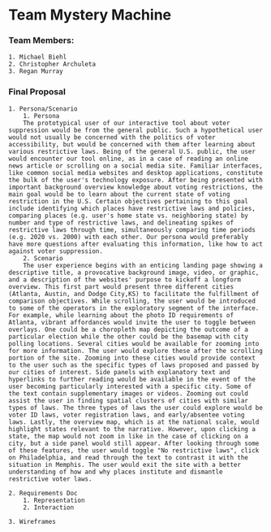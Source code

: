 # Team Mystery Machine

### Team Members:
    1. Michael Biehl
    2. Christopher Archuleta
    3. Regan Murray

### Final Proposal
    1. Persona/Scenario
        1. Persona
        The prototypical user of our interactive tool about voter suppression would be from the general public. Such a hypothetical user would not usually be concerned with the politics of voter accessibility, but would be concerned with them after learning about various restrictive laws. Being of the general U.S. public, the user would encounter our tool online, as in a case of reading an online news article or scrolling on a social media site. Familiar interfaces, like common social media websites and desktop applications, constitute the bulk of the user's technology exposure. After being presented with important background overview knowledge about voting restrictions, the main goal would be to learn about the current state of voting restriction in the U.S. Certain objectives pertaining to this goal include identifying which places have restrictive laws and policies, comparing places (e.g. user's home state vs. neighboring state) by number and type of restrictive laws, and delineating spikes of restrictive laws through time, simultaneously comparing time periods (e.g. 2020 vs. 2000) with each other. Our persona would preferably have more questions after evaluating this information, like how to act against voter suppression.
        2. Scenario
        The user experience begins with an enticing landing page showing a descriptive title, a provocative background image, video, or graphic, and a description of the websites' purpose to kickoff a longform overview. This first part would present three different cities (Atlanta, Austin, and Dodge City,KS) to facilitate the fulfillment of comparison objectives. While scrolling, the user would be introduced to some of the operators in the exploratory segment of the interface. For example, while learning about the photo ID requirements of Atlanta, vibrant affordances would invite the user to toggle between overlays. One could be a choropleth map depicting the outcome of a particular election while the other could be the basemap with city polling locations. Several cities would be available for zooming into for more information. The user would explore these after the scrolling portion of the site. Zooming into these cities would provide context to the user such as the specific types of laws proposed and passed by our cities of interest. Side panels with explanatory text and hyperlinks to further reading would be available in the event of the user becoming particularly interested with a specific city. Some of the text contain supplementary images or videos. Zooming out could assist the user in finding spatial clusters of cities with similar types of laws. The three types of laws the user could explore would be voter ID laws, voter registration laws, and early/absentee voting laws. Lastly, the overview map, which is at the national scale, would highlight states relevant to the narrative. However, upon clicking a state, the map would not zoom in like in the case of clicking on a city, but a side panel would still appear. After looking through some of these features, the user would toggle "No restrictive laws", click on Philadelphia, and read through the text to contrast it with the situation in Memphis. The user would exit the site with a better understanding of how and why places institute and dismantle restrictive voter laws.

    2. Requirements Doc
        1. Representation
        2. Interaction

    3. Wireframes
